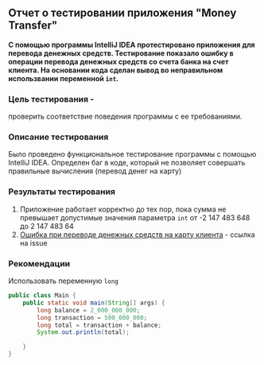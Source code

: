 ## Отчет о тестировании приложения "Money Transfer"
**С помощью программы IntelliJ IDEA протестировано приложения для перевода денежных средств. Тестирование показало ошибку в операции перевода денежных средств со счета банка на счет клиента. 
На основании кода сделан вывод во неправильном использвании переменной `int`.**

### Цель тестирования - 

проверить соответствие поведения программы с ее требованиями.

### Описание тестирования

 Было проведено функциональное тестирование программы с помощью IntelliJ IDEA. Определен баг в коде, который не позволяет совершать правильные вычисления (перевод денег на карту)

### Результаты тестирования

1. Приложение работает корректно до тех пор, пока сумма не превышает допустимые значения параметра `int` от -2 147 483 648 до 2 147 483 64
2. [Ошибка при переводе денежных средств на карту клиента](https://github.com/baskrasen/javaqa-homeworks-programming-1.2_money-_transfer/issues/1) - ссылка на issue 
### Рекомендации
Использовать переменную `long`  
```java
public class Main {
    public static void main(String[] args) {
        long balance = 2_000_000_000;
        long transaction = 500_000_000;
        long total = transaction + balance;
        System.out.println(total);

    }
}
```